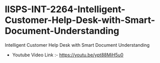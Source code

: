 # llSPS-INT-2264-Intelligent-Customer-Help-Desk-with-Smart-Document-Understanding
Intelligent Customer Help Desk with Smart Document Understanding
* Youtube Video Link :- https://youtu.be/ypt88MiH5u0
